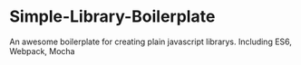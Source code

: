 # Simple-Library-Boilerplate
An awesome boilerplate for creating plain javascript librarys. Including ES6, Webpack, Mocha

